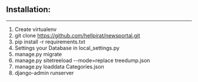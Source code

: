## Installation:
---
1. Create virtualenv
2. git clone https://github.com/hellpirat/newsportal.git
3. pip install -r requirements.txt
4. Settings your Database in local_settings.py
5. manage.py migrate
6. manage.py sitetreeload --mode=replace treedump.json
7. manage.py loaddata Categories.json
8. django-admin runserver
